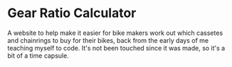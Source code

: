 Gear Ratio Calculator
=====================

A website to help make it easier for bike makers work out which cassetes and chainrings to buy for their bikes, back from the early days of me teaching myself to code. It's not been touched since it was made, so it's a bit of a time capsule.
